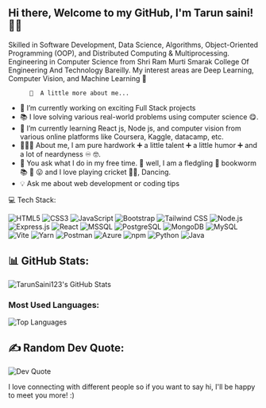 Hi there, Welcome to my GitHub, I'm Tarun saini! 👨‍🚀
-----------------------------------------------------------------------------------------------------------------------------------------------------------------------------------------------
Skilled in Software Development, Data Science, Algorithms, Object-Oriented Programming (OOP), and Distributed Computing & Multiprocessing. Engineering in Computer Science from Shri Ram Murti Smarak College Of Engineering And Technology Bareilly.
    My interest areas are Deep Learning, Computer Vision, and Machine Learning 🤖

          💫  A little more about me...

- 🚀 I’m currently working on exciting Full Stack projects
- 📚 I love solving various real-world problems using computer science 😋.
- 🌱 I’m currently learning React js, Node js, and computer vision from various online platforms like Coursera, Kaggle, datacamp, etc.
- 👨🏻‍🎓 About me, I am pure hardwork ➕ a little talent ➕ a little humor ➕ and a lot of neardyness ♾️ 🤓.
- 🦻 You ask what I do in my free time. 🤔 well, I am a fledgling 🐥 bookworm 📚 🐛 😛 and I love playing cricket 🏏😍, Dancing.
- 💡 Ask me about web development or coding tips

💻 Tech Stack:

![HTML5](https://img.shields.io/badge/HTML5-%23E34F26?style=flat-square&logo=html5&logoColor=white) ![CSS3](https://img.shields.io/badge/CSS3-%231572B6?style=flat-square&logo=css3&logoColor=white)  ![JavaScript](https://img.shields.io/badge/JavaScript-%23F7DF1E?style=flat-square&logo=javascript&logoColor=black)  ![Bootstrap](https://img.shields.io/badge/Bootstrap-%23563D7C?style=flat-square&logo=bootstrap&logoColor=white) ![Tailwind CSS](https://img.shields.io/badge/TailwindCSS-%2338B2AC?style=flat-square&logo=tailwind-css&logoColor=white)  ![Node.js](https://img.shields.io/badge/Node.js-%23339933?style=flat-square&logo=node.js&logoColor=white)  ![Express.js](https://img.shields.io/badge/Express.js-%23404d59?style=flat-square&logo=express&logoColor=white)  ![React](https://img.shields.io/badge/React-%2361DAFB?style=flat-square&logo=react&logoColor=black)  ![MSSQL](https://img.shields.io/badge/MSSQL-%23CC2927?style=flat-square&logo=microsoft-sql-server&logoColor=white)  ![PostgreSQL](https://img.shields.io/badge/PostgreSQL-%230075B8?style=flat-square&logo=postgresql&logoColor=white)  ![MongoDB](https://img.shields.io/badge/MongoDB-%2347A248?style=flat-square&logo=mongodb&logoColor=white) ![MySQL](https://img.shields.io/badge/MySQL-%234479A1?style=flat-square&logo=mysql&logoColor=white)  ![Vite](https://img.shields.io/badge/Vite-%230A8E4F?style=flat-square&logo=vite&logoColor=white) ![Yarn](https://img.shields.io/badge/Yarn-%234E6A92?style=flat-square&logo=yarn&logoColor=white)  ![Postman](https://img.shields.io/badge/Postman-%23FF6C37?style=flat-square&logo=postman&logoColor=white)  ![Azure](https://img.shields.io/badge/Azure-%230078D4?style=flat-square&logo=microsoft-azure&logoColor=white)  ![npm](https://img.shields.io/badge/npm-%2380C7E2?style=flat-square&logo=npm&logoColor=white)  ![Python](https://img.shields.io/badge/Python-%233399FF?style=flat-square&logo=python&logoColor=white) ![Java](https://img.shields.io/badge/Java-%23F8981D?style=flat-square&logo=java&logoColor=white) 


## 📊 GitHub Stats:

![TarunSaini123's GitHub Stats](https://github-readme-stats.vercel.app/api?username=tarunsaini123&show_icons=true&hide_title=true&count_private=true&theme=radical)

### Most Used Languages:
![Top Languages](https://github-readme-stats.vercel.app/api/top-langs/?username=tarunsaini123&layout=compact&theme=radical)

## ✍️ Random Dev Quote:

![Dev Quote](https://quotes-github-readme.vercel.app/api?type=horizontal&theme=radical)


I love connecting with different people so if you want to say hi, I'll be happy to meet you more! :)

     




<!---
Tarunsaini123/Tarunsaini123 is a ✨ special ✨ repository because its `README.md` (this file) appears on your GitHub profile.
You can click the Preview link to take a look at your changes.
--->
